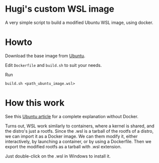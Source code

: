 # Hugi's custom WSL image
A very simple script to build a modified Ubuntu WSL image, using docker.

# Howto
Download the base image from [Ubuntu](https://ubuntu.com/desktop/wsl).

Edit `Dockerfile` and `build.sh` to suit your needs.

Run
```shell
build.sh <path_ubuntu_image.wsl>
```

# How this work
See this [Ubuntu article](https://documentation.ubuntu.com/wsl/latest/howto/custom-ubuntu-distro) for a complete explanation without Docker.

Turns out, WSL work similarly to containers, where a kernel is shared, and the distro's just a rootfs.
Since the .wsl is a tarball of the rootfs of a distro, we can import it as a Docker image.
We can them modify it, either interactively, by launching a container, or by using a Dockerfile.
Then we export the modified rootfs as a tarball with .wsl extension.

Just double-click on the .wsl in Windows to install it.
